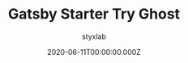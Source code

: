---
title: Gatsby Starter Try Ghost
github: https://github.com/styxlab/gatsby-starter-try-ghost
demo: https://demo.jamify.org/
author: styxlab
ssg:
  - Gatsby
cms:
  - Ghost
category:
  - Blog
  - Portfolio
date: 2020-06-11T00:00:00.000Z
description: Publish flaring fast blogs with Gatsby and Ghost
draft: false
publish_date: '2020-02-25T16:17:03Z'
update_date: '2021-10-27T19:15:19Z'
github_star: 183
github_fork: 92
---